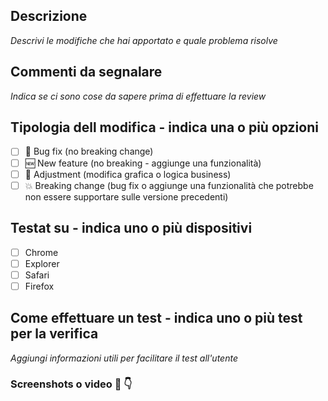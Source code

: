 ## Descrizione

_Descrivi le modifiche che hai apportato e quale problema risolve_

## Commenti da segnalare

_Indica se ci sono cose da sapere prima di effettuare la review_

## Tipologia dell modifica - indica una o più opzioni

- [ ] 🐛 Bug fix (no breaking change)
- [ ] 🆕 New feature (no breaking - aggiunge una funzionalità)
- [ ] 💄 Adjustment (modifica grafica o logica business)
- [ ] 💥 Breaking change (bug fix o aggiunge una funzionalità che potrebbe non essere supportare sulle versione precedenti)

## Testat su - indica uno o più dispositivi

- [ ] Chrome
- [ ] Explorer
- [ ] Safari
- [ ] Firefox

## Come effettuare un test - indica uno o più test per la verifica

_Aggiungi informazioni utili per facilitare il test all'utente_

### Screenshots o video 📸 👇
